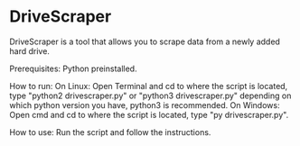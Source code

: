 # DriveScraper
DriveScraper is a tool that allows you to scrape data from a newly added hard drive.

Prerequisites: Python preinstalled.

How to run:
On Linux:
Open Terminal and cd to where the script is located, type "python2 drivescraper.py" or "python3 drivescraper.py" depending on which python version you have, python3 is recommended.
On Windows:
Open cmd and cd to where the script is located, type "py drivescraper.py".

How to use:
Run the script and follow the instructions.
